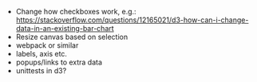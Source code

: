 - Change how checkboxes work, e.g.: https://stackoverflow.com/questions/12165021/d3-how-can-i-change-data-in-an-existing-bar-chart
- Resize canvas based on selection
- webpack or similar
- labels, axis etc.
- popups/links to extra data
- unittests in d3?
